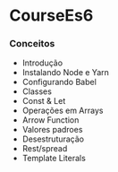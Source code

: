 # CourseEs6

### Conceitos
* Introdução
* Instalando Node e Yarn
* Configurando Babel
* Classes
* Const & Let
* Operações em Arrays
* Arrow Function
* Valores padroes
* Desestruturação
* Rest/spread
* Template Literals

